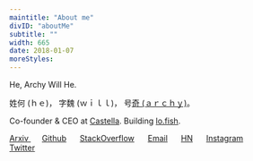 ```yaml
---
maintitle: "About me"
divID: "aboutMe"
subtitle: ""
width: 665
date: 2018-01-07
moreStyles:
---
```


He, Archy Will He.

姓何 (ｈｅ)， 字魏 (ｗｉｌｌ)， 号[奇 (ａｒｃｈｙ)](https://0a.io/%E5%90%96%E5%A5%87.txt)。

Co-founder & CEO at [Castella](https://castella.art). Building [lo.fish](https://lo.fish).

<a style="margin-right:20px" target="_blank" href="https://arxiv.org/search/?query=He%2C+Archy&searchtype=author&order=-announced_date_first&size=50">Arxiv
</a>
<a style="margin-right:20px" target="_blank" href="http://github.com/archywillhe">Github</a>
<a style="margin-right:20px" target="_blank" href="https://stackoverflow.com/users/2041954/archy-wilhes-%E9%AD%8F%E4%BD%95">StackOverflow</a>
<a style="margin-right:20px" target="_blank" href="http://0a.io/mail.txt">Email</a>
<a style="margin-right:20px" target="_blank" href="https://news.ycombinator.com/user?id=archibaldJ">HN</a>
<a style="margin-right:20px" target="_blank" href="http://instagram.com/n0tdrunk">Instagram</a>
<a style="margin-right:20px" target="_blank" href="http://twitter.com/A12CHY">Twitter</a>
